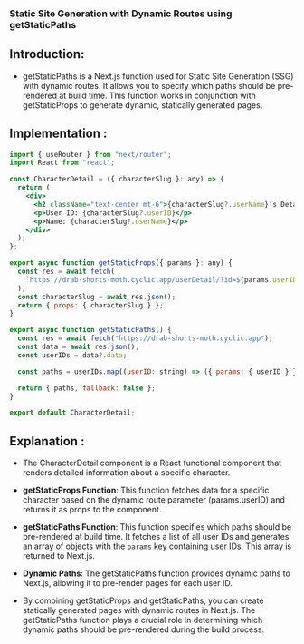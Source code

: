 ### Static Site Generation with Dynamic Routes using getStaticPaths

## Introduction:

- getStaticPaths is a Next.js function used for Static Site Generation (SSG) with dynamic routes. It allows you to specify which paths should be pre-rendered at build time. This function works in conjunction with getStaticProps to generate dynamic, statically generated pages.

## Implementation :

```jsx
import { useRouter } from "next/router";
import React from "react";

const CharacterDetail = ({ characterSlug }: any) => {
  return (
    <div>
      <h2 className="text-center mt-6">{characterSlug?.userName}'s Details</h2>
      <p>User ID: {characterSlug?.userID}</p>
      <p>Name: {characterSlug?.userName}</p>
    </div>
  );
};

export async function getStaticProps({ params }: any) {
  const res = await fetch(
    `https://drab-shorts-moth.cyclic.app/userDetail/?id=${params.userID}`
  );
  const characterSlug = await res.json();
  return { props: { characterSlug } };
}

export async function getStaticPaths() {
  const res = await fetch("https://drab-shorts-moth.cyclic.app");
  const data = await res.json();
  const userIDs = data?.data;

  const paths = userIDs.map((userID: string) => ({ params: { userID } }));

  return { paths, fallback: false };
}

export default CharacterDetail;
```

## Explanation :

- The CharacterDetail component is a React functional component that renders detailed information about a specific character.

- **getStaticProps Function**: This function fetches data for a specific character based on the dynamic route parameter (params.userID) and returns it as props to the component.

- **getStaticPaths Function**: This function specifies which paths should be pre-rendered at build time. It fetches a list of all user IDs and generates an array of objects with the `params` key containing user IDs. This array is returned to Next.js.

- **Dynamic Paths**: The getStaticPaths function provides dynamic paths to Next.js, allowing it to pre-render pages for each user ID.

- By combining getStaticProps and getStaticPaths, you can create statically generated pages with dynamic routes in Next.js. The getStaticPaths function plays a crucial role in determining which dynamic paths should be pre-rendered during the build process.
